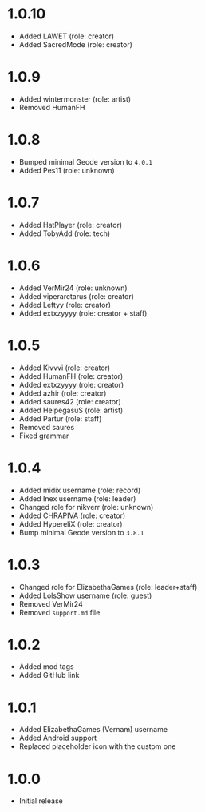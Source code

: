 # 1.0.10
- Added LAWET (role: creator)
- Added SacredMode (role: creator)

# 1.0.9
- Added wintermonster (role: artist)
- Removed HumanFH

# 1.0.8
- Bumped minimal Geode version to `4.0.1`
- Added Pes11 (role: unknown)

# 1.0.7
- Added HatPlayer (role: creator)
- Added TobyAdd (role: tech)

# 1.0.6
- Added VerMir24 (role: unknown)
- Added viperarctarus (role: creator)
- Added Leftyy (role: creator)
- Added extxzyyyy (role: creator + staff)

# 1.0.5
- Added Kivvvi (role: creator)
- Added HumanFH (role: creator)
- Added extxzyyyy (role: creator)
- Added azhir (role: creator)
- Added saures42 (role: creator)
- Added HelpegasuS (role: artist)
- Added Partur (role: staff)
- Removed saures
- Fixed grammar

# 1.0.4
- Added midix username (role: record)
- Added Inex username (role: leader)
- Changed role for nikverr (role: unknown)
- Added CHRAPIVA (role: creator)
- Added HypereliX (role: creator)
- Bump minimal Geode version to `3.8.1`

# 1.0.3
- Changed role for ElizabethaGames (role: leader+staff)
- Added LolsShow username (role: guest)
- Removed VerMir24
- Removed `support.md` file

# 1.0.2
- Added mod tags
- Added GitHub link

# 1.0.1
- Added ElizabethaGames (Vernam) username
- Added Android support
- Replaced placeholder icon with the custom one

# 1.0.0
- Initial release
